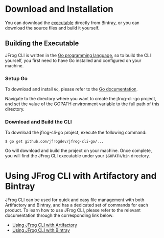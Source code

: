 
# Download and Installation

You can download the [executable](https://bintray.com/jfrog/jfrog-cli-go) directly from Bintray, or you can download the source files and build it yourself.

## Building the Executable

JFrog CLI is written in the [Go programming language](https://golang.org/), so to build the CLI yourself, you first need to have Go installed and configured on your machine.

### Setup Go

To download and install `Go`, please refer to the [Go documentation](https://golang.org/doc/install).

Navigate to the directory where you want to create the jfrog-cli-go **<TBD Link>** project, and set the value of the GOPATH environment variable to the full path of this directory.

### Download and Build the CLI

To download the jfrog-cli-go project, execute the following command:
````
$ go get github.com/jfrogdev/jfrog-cli-go/...
````
Go will download and build the project on your machine. Once complete, you will find the JFrog CLI executable under your `$GOPATH/bin` directory.

# Using JFrog CLI with Artifactory and Bintray
JFrog CLI can be used for quick and easy file management with both Artifactory and Bintray, and has a dedicated set of commands for each product. To learn how to use JFrog CLI, please refer to the relevant documentation through the corresponding link below: 
* [Using JFrog CLI with Artifactory](https://www.jfrog.com/confluence/display/RTF/JFrog+CLI)
* [Using JFrog CLI with Bintray](https://bintray.com/docs/usermanual/cli/cli_jfrogcli.html)

